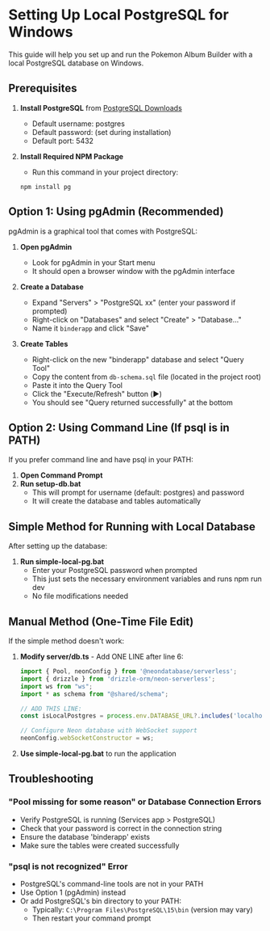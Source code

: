 # Setting Up Local PostgreSQL for Windows

This guide will help you set up and run the Pokemon Album Builder with a local PostgreSQL database on Windows.

## Prerequisites

1. **Install PostgreSQL** from [PostgreSQL Downloads](https://www.postgresql.org/download/windows/)
   - Default username: postgres
   - Default password: (set during installation)
   - Default port: 5432

2. **Install Required NPM Package**
   - Run this command in your project directory:
   ```
   npm install pg
   ```

## Option 1: Using pgAdmin (Recommended)

pgAdmin is a graphical tool that comes with PostgreSQL:

1. **Open pgAdmin**
   - Look for pgAdmin in your Start menu
   - It should open a browser window with the pgAdmin interface

2. **Create a Database**
   - Expand "Servers" > "PostgreSQL xx" (enter your password if prompted)
   - Right-click on "Databases" and select "Create" > "Database..."
   - Name it `binderapp` and click "Save"

3. **Create Tables**
   - Right-click on the new "binderapp" database and select "Query Tool"
   - Copy the content from `db-schema.sql` file (located in the project root)
   - Paste it into the Query Tool
   - Click the "Execute/Refresh" button (▶️)
   - You should see "Query returned successfully" at the bottom

## Option 2: Using Command Line (If psql is in PATH)

If you prefer command line and have psql in your PATH:

1. **Open Command Prompt**
2. **Run setup-db.bat**
   - This will prompt for username (default: postgres) and password
   - It will create the database and tables automatically

## Simple Method for Running with Local Database

After setting up the database:

1. **Run simple-local-pg.bat**
   - Enter your PostgreSQL password when prompted
   - This just sets the necessary environment variables and runs npm run dev
   - No file modifications needed

## Manual Method (One-Time File Edit)

If the simple method doesn't work:

1. **Modify server/db.ts** - Add ONE LINE after line 6:
   ```typescript
   import { Pool, neonConfig } from '@neondatabase/serverless';
   import { drizzle } from 'drizzle-orm/neon-serverless';
   import ws from "ws";
   import * as schema from "@shared/schema";
   
   // ADD THIS LINE:
   const isLocalPostgres = process.env.DATABASE_URL?.includes('localhost');
   
   // Configure Neon database with WebSocket support
   neonConfig.webSocketConstructor = ws;
   ```

2. **Use simple-local-pg.bat** to run the application

## Troubleshooting

### "Pool missing for some reason" or Database Connection Errors
- Verify PostgreSQL is running (Services app > PostgreSQL)
- Check that your password is correct in the connection string
- Ensure the database 'binderapp' exists
- Make sure the tables were created successfully

### "psql is not recognized" Error
- PostgreSQL's command-line tools are not in your PATH
- Use Option 1 (pgAdmin) instead
- Or add PostgreSQL's bin directory to your PATH:
  - Typically: `C:\Program Files\PostgreSQL\15\bin` (version may vary)
  - Then restart your command prompt